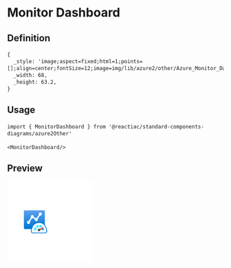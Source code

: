 # Monitor Dashboard

## Definition

```
{
  _style: 'image;aspect=fixed;html=1;points=[];align=center;fontSize=12;image=img/lib/azure2/other/Azure_Monitor_Dashboard.svg;strokeColor=none;',
  _width: 68,
  _height: 63.2,
}
```

## Usage

```
import { MonitorDashboard } from '@reactiac/standard-components-diagrams/azure2Other'

<MonitorDashboard/>
```

## Preview

<img src="./monitor-dashboard.png" width="200"/>
